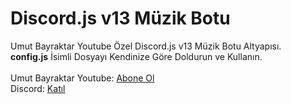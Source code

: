 # Discord.js v13 Müzik Botu
Umut Bayraktar Youtube Özel Discord.js v13 Müzik Botu Altyapısı.<br>
<b>config.js</b> İsimli Dosyayı Kendinize Göre Doldurun ve Kullanın.
<br><br>
Umut Bayraktar Youtube: <a href="https://www.youtube.com/UmutBayraktarYT">Abone Ol</a><br>
Discord: <a href="https://discord.gg/58e5H4try3">Katıl</a>
